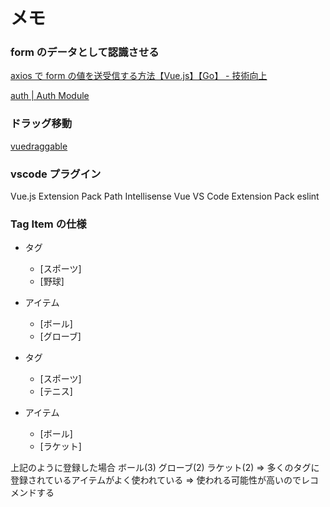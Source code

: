 # メモ

### form のデータとして認識させる

[axios で form の値を送受信する方法【Vue.js】【Go】 - 技術向上](https://tech-up.hatenablog.com/entry/2019/01/12/001944)

[auth \| Auth Module](https://auth.nuxtjs.org/api/auth.html#setuser-user)

### ドラッグ移動

[vuedraggable](https://sortablejs.github.io/Vue.Draggable/#/functional)

### vscode プラグイン

Vue.js Extension Pack
Path Intellisense
Vue VS Code Extension Pack
eslint

### Tag Item の仕様

- タグ
  - [スポーツ]
  - [野球]
- アイテム

  - [ボール]
  - [グローブ]

- タグ
  - [スポーツ]
  - [テニス]
- アイテム
  - [ボール]
  - [ラケット]

上記のように登録した場合
ボール(3) グローブ(2) ラケット(2)
=> 多くのタグに登録されているアイテムがよく使われている
=> 使われる可能性が高いのでレコメンドする
